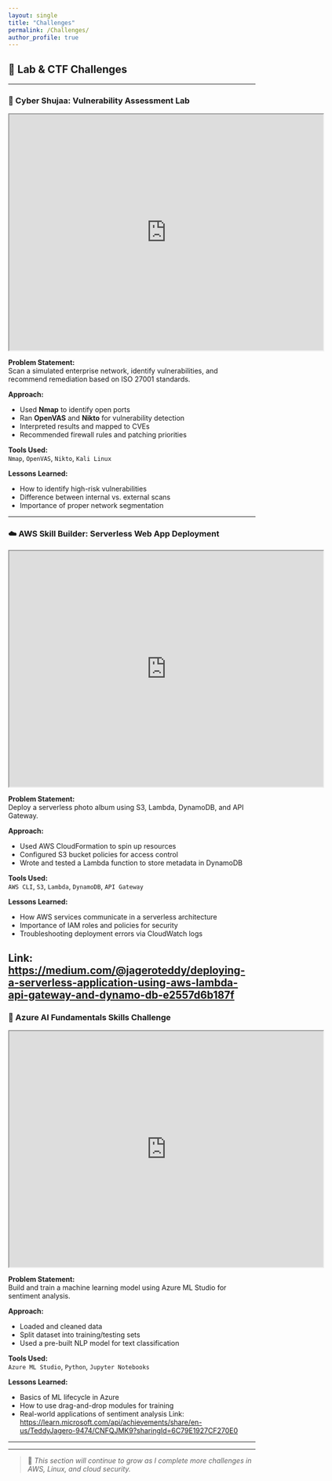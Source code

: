 ```yaml
---
layout: single
title: "Challenges"
permalink: /Challenges/
author_profile: true
---
```


## 🧪 Lab & CTF Challenges

---

### 🔐 Cyber Shujaa: Vulnerability Assessment Lab

<iframe src="https://drive.google.com/file/d/1eGdGW8Elxl8Tn5AXkkUh126xRZImmXHr/preview" width="640" height="480" allow="autoplay"></iframe>

**Problem Statement:**  
Scan a simulated enterprise network, identify vulnerabilities, and recommend remediation based on ISO 27001 standards.

**Approach:**  
- Used **Nmap** to identify open ports  
- Ran **OpenVAS** and **Nikto** for vulnerability detection  
- Interpreted results and mapped to CVEs  
- Recommended firewall rules and patching priorities

**Tools Used:**  
`Nmap`, `OpenVAS`, `Nikto`, `Kali Linux`

**Lessons Learned:**  
- How to identify high-risk vulnerabilities  
- Difference between internal vs. external scans  
- Importance of proper network segmentation

---

### ☁️ AWS Skill Builder: Serverless Web App Deployment

<iframe src="https://drive.google.com/file/d/1RhvAXt80xbT4WdW53jdCMq7HXdhEmM7Y/preview" width="640" height="480" allow="autoplay"></iframe>

**Problem Statement:**  
Deploy a serverless photo album using S3, Lambda, DynamoDB, and API Gateway.

**Approach:**  
- Used AWS CloudFormation to spin up resources  
- Configured S3 bucket policies for access control  
- Wrote and tested a Lambda function to store metadata in DynamoDB

**Tools Used:**  
`AWS CLI`, `S3`, `Lambda`, `DynamoDB`, `API Gateway`

**Lessons Learned:**  
- How AWS services communicate in a serverless architecture  
- Importance of IAM roles and policies for security  
- Troubleshooting deployment errors via CloudWatch logs
  
Link: https://medium.com/@jageroteddy/deploying-a-serverless-application-using-aws-lambda-api-gateway-and-dynamo-db-e2557d6b187f
---

### 🧠 Azure AI Fundamentals Skills Challenge
<iframe src="https://drive.google.com/file/d/1hKB_6Zu206XE1xxMGxohNl6534cP663G/preview" width="640" height="480" allow="autoplay"></iframe>

**Problem Statement:**  
Build and train a machine learning model using Azure ML Studio for sentiment analysis.

**Approach:**  
- Loaded and cleaned data  
- Split dataset into training/testing sets  
- Used a pre-built NLP model for text classification

**Tools Used:**  
`Azure ML Studio`, `Python`, `Jupyter Notebooks`

**Lessons Learned:**  
- Basics of ML lifecycle in Azure  
- How to use drag-and-drop modules for training  
- Real-world applications of sentiment analysis
Link: https://learn.microsoft.com/api/achievements/share/en-us/TeddyJagero-9474/CNFQJMK9?sharingId=6C79E1927CF270E0
---




---

> 🚧 _This section will continue to grow as I complete more challenges in AWS, Linux, and cloud security._


